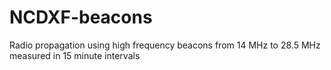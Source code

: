 NCDXF-beacons
=============

Radio propagation using high frequency beacons from 14 MHz to 28.5 MHz measured in 15 minute intervals
